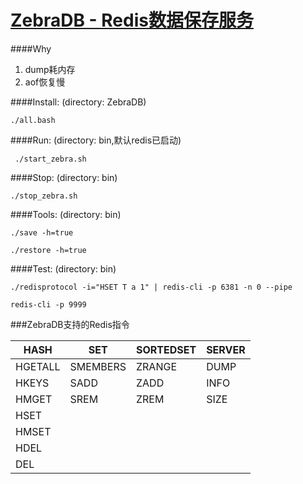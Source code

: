 [ZebraDB - Redis数据保存服务](https://bitbucket.org/ivanzt/zebradb)
===========================

####Why
1. dump耗内存
2. aof恢复慢

####Install: (directory: ZebraDB)
```
./all.bash
```
####Run: (directory: bin,默认redis已启动)
```
 ./start_zebra.sh 
```
####Stop: (directory: bin)
```
./stop_zebra.sh
```
####Tools: (directory: bin)
```
./save -h=true
```
```
./restore -h=true
```
####Test: (directory: bin)
```
./redisprotocol -i="HSET T a 1" | redis-cli -p 6381 -n 0 --pipe
```
```
redis-cli -p 9999
```
###ZebraDB支持的Redis指令

| HASH       | SET       | SORTEDSET  | SERVER |
| --------   | --------- | ---------  | ------ |
| HGETALL    | SMEMBERS  | ZRANGE     | DUMP   |
| HKEYS      | SADD      | ZADD       | INFO   |
| HMGET      | SREM      | ZREM       | SIZE   |
| HSET       |           |            |        |
| HMSET      |           |            |        |
| HDEL       |           |            |        |
| DEL        |           |            |        |  